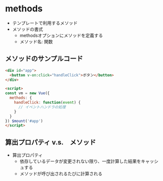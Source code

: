 # methods
- テンプレートで利用するメソッド
- メソッドの書式
    - methodsオプションにメソッドを定義する
    - メソッド名: 関数

## メソッドのサンプルコード
```html
<div id="app">
  <button v-on:click="handleClick">ボタン</button>
</div>

<script>
const vm = new Vue({
  methods: {
    handleClick: function(event) {
      // イベントハンドラの処理
    }
  }
}) $mount('#app')
</script>
```


## 算出プロパティ v.s.　メソッド
- 算出プロパティ
  - 依存しているデータが変更されない限り、一度計算した結果をキャッシュする
  - メソッドが呼び出されるたびに計算される